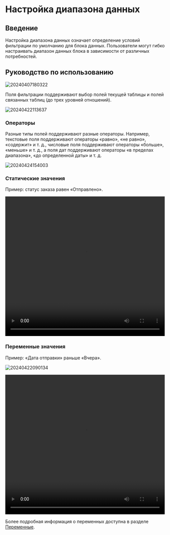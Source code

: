# Настройка диапазона данных

## Введение

Настройка диапазона данных означает определение условий фильтрации по умолчанию для блока данных. Пользователи могут гибко настраивать диапазон данных блока в зависимости от различных потребностей.

## Руководство по использованию

![20240407180322](https://static-docs.nocobase.com/20240407180322.png)

Поля фильтрации поддерживают выбор полей текущей таблицы и полей связанных таблиц (до трех уровней отношений).

![20240422113637](https://static-docs.nocobase.com/20240422113637.png)

### Операторы

Разные типы полей поддерживают разные операторы. Например, текстовые поля поддерживают операторы «равно», «не равно», «содержит» и т. д., числовые поля поддерживают операторы «больше», «меньше» и т. д., а поля дат поддерживают операторы «в пределах диапазона», «до определенной даты» и т. д.

![20240424154003](https://static-docs.nocobase.com/20240424154003.png)

### Статические значения

Пример: статус заказа равен «Отправлено».

<video width="100%" height="440" controls>
      <source src="https://static-docs.nocobase.com/20240415204206.mp4" type="video/mp4">
</video>

### Переменные значения

Пример: «Дата отправки» раньше «Вчера».

![20240422090134](https://static-docs.nocobase.com/20240422090134.png)

<video width="100%" height="440" controls>
      <source src="https://static-docs.nocobase.com/20240415214709.mp4" type="video/mp4">
</video>

Более подробная информация о переменных доступна в разделе [Переменные](/handbook/ui/variables).